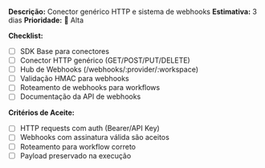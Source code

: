**Descrição:** Conector genérico HTTP e sistema de webhooks
**Estimativa:** 3 dias
**Prioridade:** 🔴 Alta

**Checklist:**
- [ ] SDK Base para conectores
- [ ] Conector HTTP genérico (GET/POST/PUT/DELETE)
- [ ] Hub de Webhooks (/webhooks/:provider/:workspace)
- [ ] Validação HMAC para webhooks
- [ ] Roteamento de webhooks para workflows
- [ ] Documentação da API de webhooks

**Critérios de Aceite:**
- [ ] HTTP requests com auth (Bearer/API Key)
- [ ] Webhooks com assinatura válida são aceitos
- [ ] Roteamento para workflow correto
- [ ] Payload preservado na execução
